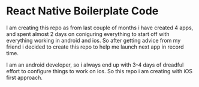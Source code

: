# React Native Boilerplate Code

I am creating this repo as from last couple of months i have created 4 apps, and spent almost 2 days on coniguring everything to start off with everything working in android and ios. So after getting advice from my friend i decided to create this repo to help me launch next app in record time.

I am an android developer, so i always end up with 3-4 days of dreadful effort to configure things to work on ios. So this repo i am creating with iOS first approach.
